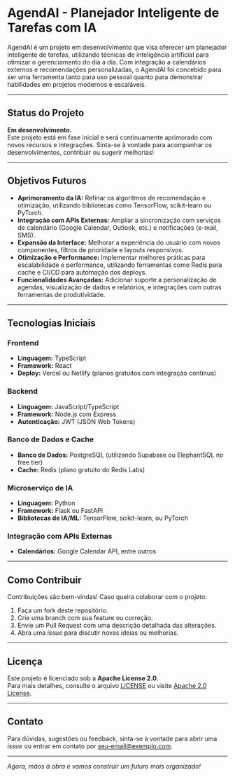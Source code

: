 # AgendAI - Planejador Inteligente de Tarefas com IA

AgendAI é um projeto em desenvolvimento que visa oferecer um planejador inteligente de tarefas, utilizando técnicas de inteligência artificial para otimizar o gerenciamento do dia a dia. Com integração a calendários externos e recomendações personalizadas, o AgendAI foi concebido para ser uma ferramenta tanto para uso pessoal quanto para demonstrar habilidades em projetos modernos e escaláveis.

---

## Status do Projeto

**Em desenvolvimento.**  
Este projeto está em fase inicial e será continuamente aprimorado com novos recursos e integrações. Sinta-se à vontade para acompanhar os desenvolvimentos, contribuir ou sugerir melhorias!

---

## Objetivos Futuros

- **Aprimoramento da IA:** Refinar os algoritmos de recomendação e otimização, utilizando bibliotecas como TensorFlow, scikit-learn ou PyTorch.
- **Integração com APIs Externas:** Ampliar a sincronização com serviços de calendário (Google Calendar, Outlook, etc.) e notificações (e-mail, SMS).
- **Expansão da Interface:** Melhorar a experiência do usuário com novos componentes, filtros de prioridade e layouts responsivos.
- **Otimização e Performance:** Implementar melhores práticas para escalabilidade e performance, utilizando ferramentas como Redis para cache e CI/CD para automação dos deploys.
- **Funcionalidades Avançadas:** Adicionar suporte a personalização de agendas, visualização de dados e relatórios, e integrações com outras ferramentas de produtividade.

---

## Tecnologias Iniciais

### **Frontend**
- **Linguagem:** TypeScript
- **Framework:** React
- **Deploy:** Vercel ou Netlify (planos gratuitos com integração contínua)

### **Backend**
- **Linguagem:** JavaScript/TypeScript
- **Framework:** Node.js com Express
- **Autenticação:** JWT (JSON Web Tokens)

### **Banco de Dados e Cache**
- **Banco de Dados:** PostgreSQL (utilizando Supabase ou ElephantSQL no free tier)
- **Cache:** Redis (plano gratuito do Redis Labs)

### **Microserviço de IA**
- **Linguagem:** Python
- **Framework:** Flask ou FastAPI
- **Bibliotecas de IA/ML:** TensorFlow, scikit-learn, ou PyTorch

### **Integração com APIs Externas**
- **Calendários:** Google Calendar API, entre outros

---

## Como Contribuir

Contribuições são bem-vindas! Caso queira colaborar com o projeto:
1. Faça um fork deste repositório.
2. Crie uma branch com sua feature ou correção.
3. Envie um Pull Request com uma descrição detalhada das alterações.
4. Abra uma _issue_ para discutir novas ideias ou melhorias.

---

## Licença

Este projeto é licenciado sob a **Apache License 2.0**.  
Para mais detalhes, consulte o arquivo [LICENSE](LICENSE) ou visite [Apache 2.0 License](https://www.apache.org/licenses/LICENSE-2.0).

---

## Contato

Para dúvidas, sugestões ou feedback, sinta-se à vontade para abrir uma _issue_ ou entrar em contato por [seu-email@exemplo.com](mailto:seu-email@exemplo.com).

---

_Agora, mãos à obra e vamos construir um futuro mais organizado!_

